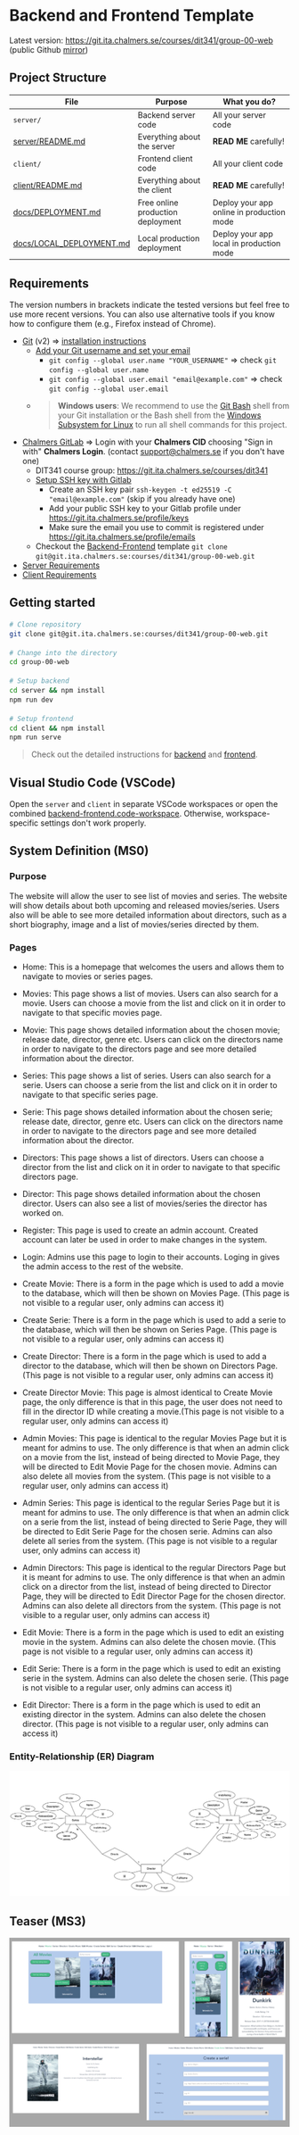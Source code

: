 # Backend and Frontend Template

Latest version: https://git.ita.chalmers.se/courses/dit341/group-00-web (public Github [mirror](https://github.com/dit341/group-00-web))

## Project Structure

| File                                                 | Purpose                           | What you do?                              |
| ---------------------------------------------------- | --------------------------------- | ----------------------------------------- |
| `server/`                                            | Backend server code               | All your server code                      |
| [server/README.md](server/README.md)                 | Everything about the server       | **READ ME** carefully!                    |
| `client/`                                            | Frontend client code              | All your client code                      |
| [client/README.md](client/README.md)                 | Everything about the client       | **READ ME** carefully!                    |
| [docs/DEPLOYMENT.md](docs/DEPLOYMENT.md)             | Free online production deployment | Deploy your app online in production mode |
| [docs/LOCAL_DEPLOYMENT.md](docs/LOCAL_DEPLOYMENT.md) | Local production deployment       | Deploy your app local in production mode  |

## Requirements

The version numbers in brackets indicate the tested versions but feel free to use more recent versions.
You can also use alternative tools if you know how to configure them (e.g., Firefox instead of Chrome).

- [Git](https://git-scm.com/) (v2) => [installation instructions](https://www.atlassian.com/git/tutorials/install-git)
  - [Add your Git username and set your email](https://docs.gitlab.com/ce/gitlab-basics/start-using-git.html#add-your-git-username-and-set-your-email)
    - `git config --global user.name "YOUR_USERNAME"` => check `git config --global user.name`
    - `git config --global user.email "email@example.com"` => check `git config --global user.email`
  - > **Windows users**: We recommend to use the [Git Bash](https://www.atlassian.com/git/tutorials/git-bash) shell from your Git installation or the Bash shell from the [Windows Subsystem for Linux](https://docs.microsoft.com/en-us/windows/wsl/install-win10) to run all shell commands for this project.
- [Chalmers GitLab](https://git.ita.chalmers.se/) => Login with your **Chalmers CID** choosing "Sign in with" **Chalmers Login**. (contact [support@chalmers.se](mailto:support@chalmers.se) if you don't have one)
  - DIT341 course group: https://git.ita.chalmers.se/courses/dit341
  - [Setup SSH key with Gitlab](https://docs.gitlab.com/ee/ssh/)
    - Create an SSH key pair `ssh-keygen -t ed25519 -C "email@example.com"` (skip if you already have one)
    - Add your public SSH key to your Gitlab profile under https://git.ita.chalmers.se/profile/keys
    - Make sure the email you use to commit is registered under https://git.ita.chalmers.se/profile/emails
  - Checkout the [Backend-Frontend](https://git.ita.chalmers.se/courses/dit341/group-00-web) template `git clone git@git.ita.chalmers.se:courses/dit341/group-00-web.git`
- [Server Requirements](./server/README.md#Requirements)
- [Client Requirements](./client/README.md#Requirements)

## Getting started

```bash
# Clone repository
git clone git@git.ita.chalmers.se:courses/dit341/group-00-web.git

# Change into the directory
cd group-00-web

# Setup backend
cd server && npm install
npm run dev

# Setup frontend
cd client && npm install
npm run serve
```

> Check out the detailed instructions for [backend](./server/README.md) and [frontend](./client/README.md).

## Visual Studio Code (VSCode)

Open the `server` and `client` in separate VSCode workspaces or open the combined [backend-frontend.code-workspace](./backend-frontend.code-workspace). Otherwise, workspace-specific settings don't work properly.

## System Definition (MS0)

### Purpose

The website will allow the user to see list of movies and series. The website will show details about both upcoming and released movies/series. Users also will be able to see more detailed information about directors, such as a short biography, image and a list of movies/series directed by them.

### Pages

- Home: This is a homepage that welcomes the users and allows them to navigate to movies or series pages.

- Movies: This page shows a list of movies. Users can also search for a movie. Users can choose a movie from the list and click on it in order to navigate to that specific movies page.

- Movie: This page shows detailed information about the chosen movie; release date, director, genre etc. Users can click on the directors name in order to navigate to the directors page and see more detailed information about the director.

- Series: This page shows a list of series. Users can also search for a serie. Users can choose a serie from the list and click on it in order to navigate to that specific series page.

- Serie: This page shows detailed information about the chosen serie; release date, director, genre etc. Users can click on the directors name in order to navigate to the directors page and see more detailed information about the director.

- Directors: This page shows a list of directors. Users can choose a director from the list and click on it in order to navigate to that specific directors page.

- Director: This page shows detailed information about the chosen director. Users can also see a list of movies/series the director has worked on.

- Register: This page is used to create an admin account. Created account can later be used in order to make changes in the system.

- Login: Admins use this page to login to their accounts. Loging in gives the admin access to the rest of the website.

- Create Movie: There is a form in the page which is used to add a movie to the database, which will then be shown on Movies Page. (This page is not visible to a regular user, only admins can access it)

- Create Serie: There is a form in the page which is used to add a serie to the database, which will then be shown on Series Page. (This page is not visible to a regular user, only admins can access it)

- Create Director: There is a form in the page which is used to add a director to the database, which will then be shown on Directors Page. (This page is not visible to a regular user, only admins can access it)

- Create Director Movie: This page is almost identical to Create Movie page, the only difference is that in this page, the user does not need to fill in the director ID while creating a movie.(This page is not visible to a regular user, only admins can access it)

- Admin Movies: This page is identical to the regular Movies Page but it is meant for admins to use. The only difference is that when an admin click on a movie from the list, instead of being directed to Movie Page, they will be directed to Edit Movie Page for the chosen movie. Admins can also delete all movies from the system. (This page is not visible to a regular user, only admins can access it)

- Admin Series: This page is identical to the regular Series Page but it is meant for admins to use. The only difference is that when an admin click on a serie from the list, instead of being directed to Serie Page, they will be directed to Edit Serie Page for the chosen serie. Admins can also delete all series from the system. (This page is not visible to a regular user, only admins can access it)

- Admin Directors: This page is identical to the regular Directors Page but it is meant for admins to use. The only difference is that when an admin click on a director from the list, instead of being directed to Director Page, they will be directed to Edit Director Page for the chosen director. Admins can also delete all directors from the system. (This page is not visible to a regular user, only admins can access it)

- Edit Movie: There is a form in the page which is used to edit an existing movie in the system. Admins can also delete the chosen movie. (This page is not visible to a regular user, only admins can access it)

- Edit Serie: There is a form in the page which is used to edit an existing serie in the system. Admins can also delete the chosen serie. (This page is not visible to a regular user, only admins can access it)

- Edit Director: There is a form in the page which is used to edit an existing director in the system. Admins can also delete the chosen director. (This page is not visible to a regular user, only admins can access it)

### Entity-Relationship (ER) Diagram

![ER Diagram](./images/er_diagram.png)

## Teaser (MS3)

![Teaser](./images/teaser.png)
